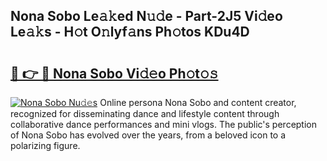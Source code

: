 ## Nona Sobo Le𝚊𝚔ed N𝚞𝚍e - Part-2J5 Vi𝚍eo Le𝚊𝚔s - H𝚘t O𝚗lyf𝚊ns Ph𝚘tos KDu4D

# <h2><a href="http://hf5wd3.feru.top/?c=Nona+Sobo">🔗 👉 🔴 Nona Sobo Vi𝚍𝚎o Ph𝚘t𝚘𝚜</a></h2>

[![Nona Sobo Nu𝚍𝚎s](https://i.imgur.com/0TWrTi3.gif)](http://hf5wd3.feru.top/?c=Nona+Sobo)
Online persona Nona Sobo and content creator, recognized for disseminating dance and lifestyle content through collaborative dance performances and mini vlogs. The public's perception of Nona Sobo has evolved over the years, from a beloved icon to a polarizing figure. 
